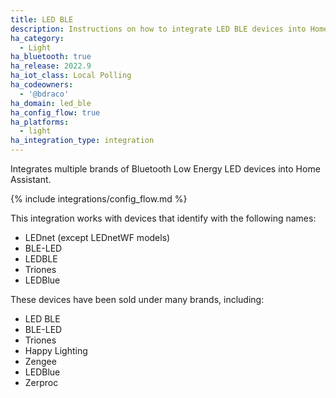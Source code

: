 ```yaml
---
title: LED BLE
description: Instructions on how to integrate LED BLE devices into Home Assistant.
ha_category:
  - Light
ha_bluetooth: true
ha_release: 2022.9
ha_iot_class: Local Polling
ha_codeowners:
  - '@bdraco'
ha_domain: led_ble
ha_config_flow: true
ha_platforms:
  - light
ha_integration_type: integration
---
```


Integrates multiple brands of Bluetooth Low Energy LED devices into Home Assistant.

{% include integrations/config_flow.md %}

This integration works with devices that identify with the following names:

- LEDnet (except LEDnetWF models)
- BLE-LED
- LEDBLE
- Triones
- LEDBlue

These devices have been sold under many brands, including:

- LED BLE
- BLE-LED
- Triones
- Happy Lighting
- Zengee
- LEDBlue
- Zerproc
